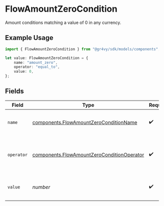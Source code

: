# FlowAmountZeroCondition

Amount conditions matching a value of 0 in any currency.

## Example Usage

```typescript
import { FlowAmountZeroCondition } from "@gr4vy/sdk/models/components";

let value: FlowAmountZeroCondition = {
    name: "amount_zero",
    operator: "equal_to",
    value: 0,
};
```

## Fields

| Field                                                                                                    | Type                                                                                                     | Required                                                                                                 | Description                                                                                              | Example                                                                                                  |
| -------------------------------------------------------------------------------------------------------- | -------------------------------------------------------------------------------------------------------- | -------------------------------------------------------------------------------------------------------- | -------------------------------------------------------------------------------------------------------- | -------------------------------------------------------------------------------------------------------- |
| `name`                                                                                                   | [components.FlowAmountZeroConditionName](../../models/components/flowamountzeroconditionname.md)         | :heavy_check_mark:                                                                                       | The type of match made for this rule.                                                                    | amount_zero                                                                                              |
| `operator`                                                                                               | [components.FlowAmountZeroConditionOperator](../../models/components/flowamountzeroconditionoperator.md) | :heavy_check_mark:                                                                                       | The comparison to make on the transaction `value`.                                                       | equal_to                                                                                                 |
| `value`                                                                                                  | *number*                                                                                                 | :heavy_check_mark:                                                                                       | The value of the transaction must be 0.                                                                  | 0                                                                                                        |